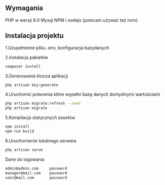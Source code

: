 ## Wymagania

PHP w wersji 8.0
Mysql
NPM i nodejs (polecam używać też nvm)

## Instalacja projektu

1.Uzupełnienie pliku .env, konfiguracja bazydanych

2.Instalacja pakietów

```bash
composer install
```
3.Generowanie klucza aplikacji
```bash
php artisan key:generate
```

4.Uruchomić polecenia które wypełni bazę danych domyślnymi wartościami

```bash
php artisan migrate:refresh --seed
php artisan migrate
```

5.Kompilacja statycznych assetów
```bash
npm install
npm run build
```

6.Uruchomienie lokalnego serwera

```bash
php artisan serve
```

Dane do logowania
```bash
admin@admin.com     password
manager@mail.com    password
user@mail.com       password
```

